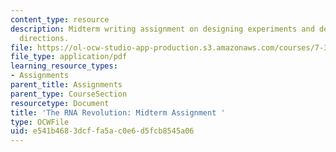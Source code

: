 ```yaml
---
content_type: resource
description: Midterm writing assignment on designing experiments and determining research
  directions.
file: https://ol-ocw-studio-app-production.s3.amazonaws.com/courses/7-342-the-rna-revolution-at-the-frontiers-of-cell-biology-and-molecular-medicine-fall-2016/e541b4683dcffa5ac0e6d5fcb8545a06_MIT7_342F16_Midterm_AW.pdf
file_type: application/pdf
learning_resource_types:
- Assignments
parent_title: Assignments
parent_type: CourseSection
resourcetype: Document
title: 'The RNA Revolution: Midterm Assignment '
type: OCWFile
uid: e541b468-3dcf-fa5a-c0e6-d5fcb8545a06
---
```


